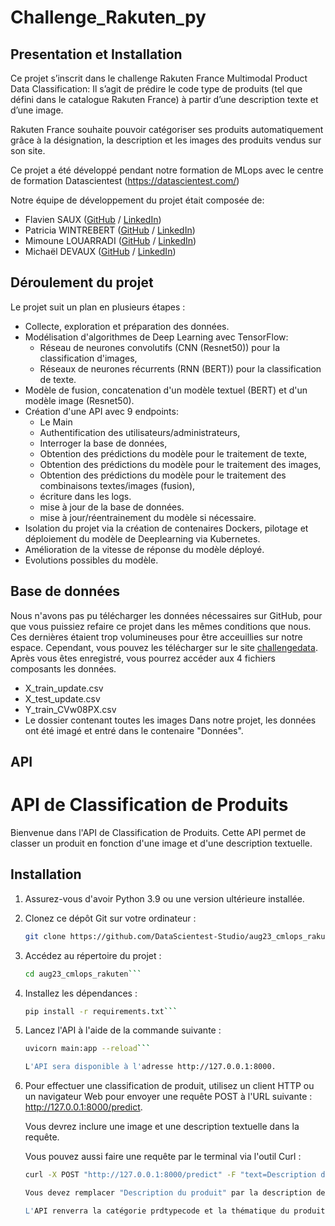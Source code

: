 # **Challenge_Rakuten_py**

## Presentation et Installation
Ce projet s’inscrit dans le challenge Rakuten France Multimodal Product Data Classification: Il s’agit de prédire le code type de produits (tel que défini dans le catalogue Rakuten France) à partir d’une description texte et d’une image.

Rakuten France souhaite pouvoir catégoriser ses produits automatiquement grâce à la désignation, la description et les images des produits vendus sur son site.

Ce projet a été développé pendant notre formation de MLops avec le centre de formation Datascientest (https://datascientest.com/)

Notre équipe de développement du projet était composée de:
  * Flavien SAUX ([GitHub](https://github.com/Flav63s) / [LinkedIn](https://www.linkedin.com/in/flavien-s-712596190/))
  * Patricia WINTREBERT ([GitHub](https://github.com/patw47) / [LinkedIn](https://www.linkedin.com/in/patriciawintrebert/))
  * Mimoune LOUARRADI ([GitHub](https://github.com/mlouarra) / [LinkedIn](https://www.linkedin.com/in//))
  * Michaël DEVAUX ([GitHub](https://github.com/MichaelD24) / [LinkedIn](https://www.linkedin.com/in/michaël-devaux-362760139/))

## Déroulement du projet
Le projet suit un plan en plusieurs étapes :

* Collecte, exploration et préparation des données.
* Modélisation d'algorithmes de Deep Learning avec TensorFlow:
  * Réseau de neurones convolutifs (CNN (Resnet50)) pour la classification d'images,
  * Réseaux de neurones récurrents (RNN (BERT)) pour la classification de texte.
* Modèle de fusion, concatenation d'un modèle textuel (BERT) et d'un modèle image (Resnet50).
* Création d'une API avec 9 endpoints:
  * Le Main
  * Authentification des utilisateurs/administrateurs,
  * Interroger la base de données,
  * Obtention des prédictions du modèle pour le traitement de texte,
  * Obtention des prédictions du modèle pour le traitement des images,
  * Obtention des prédictions du modèle pour le traitement des combinaisons textes/images (fusion),
  * écriture dans les logs.
  * mise à jour de la base de données.
  * mise à jour/réentrainement du modèle si nécessaire.
* Isolation du projet via la création de contenaires Dockers, pilotage et déploiement du modèle de Deeplearning via Kubernetes.
* Amélioration de la vitesse de réponse du modèle déployé.
* Evolutions possibles du modèle.
  
## **Base de données**

Nous n'avons pas pu télécharger les données nécessaires sur GitHub, pour que vous puissiez refaire ce projet dans les mêmes conditions que nous.
Ces dernières étaient trop volumineuses pour être acceuillies sur notre espace.
Cependant, vous pouvez les télécharger sur le site [challengedata](https://challengedata.ens.fr/challenges/35).
Après vous êtes enregistré, vous pourrez accéder aux 4 fichiers composants les données.
* X_train_update.csv
* X_test_update.csv
* Y_train_CVw08PX.csv
* Le dossier contenant toutes les images
Dans notre projet, les données ont été imagé et entré dans le contenaire "Données".

## **API**
   # API de Classification de Produits

Bienvenue dans l'API de Classification de Produits. Cette API permet de classer un produit en fonction d'une image et d'une description textuelle.

   ## Installation

1. Assurez-vous d'avoir Python 3.9 ou une version ultérieure installée.

2. Clonez ce dépôt Git sur votre ordinateur :

   ```bash
   git clone https://github.com/DataScientest-Studio/aug23_cmlops_rakuten.git```

3. Accédez au répertoire du projet :
   
   ```bash
   cd aug23_cmlops_rakuten```
   
4. Installez les dépendances :

   ```bash
   pip install -r requirements.txt```

5. Lancez l'API à l'aide de la commande suivante :

   ```bash
   uvicorn main:app --reload```

   L'API sera disponible à l'adresse http://127.0.0.1:8000.
   
6. Pour effectuer une classification de produit, utilisez un client HTTP ou un navigateur Web pour envoyer une requête POST à l'URL suivante : http://127.0.0.1:8000/predict.

   Vous devrez inclure une image et une description textuelle dans la requête.

   Vous pouvez aussi faire une requête par le terminal via l'outil Curl :

   ```bash
   curl -X POST "http://127.0.0.1:8000/predict" -F "text=Description du produit" -F "image=@chemin/vers/image.jpg"```

   Vous devez remplacer "Description du produit" par la description de votre produit et "chemin/vers/image.jpg" par le chemin de l'image du produit.

   L'API renverra la catégorie prdtypecode et la thématique du produit.



